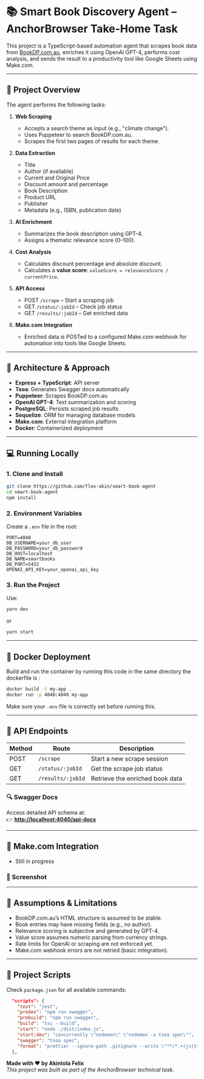 
# 📚 Smart Book Discovery Agent – AnchorBrowser Take-Home Task

This project is a TypeScript-based automation agent that scrapes book data from [BookDP.com.au](https://bookdp.com.au), enriches it using OpenAI GPT-4, performs cost analysis, and sends the result to a productivity tool like Google Sheets using Make.com.

---

## 🚀 Project Overview

The agent performs the following tasks:

1. **Web Scraping**
   - Accepts a search theme as input (e.g., "climate change").
   - Uses Puppeteer to search BookDP.com.au.
   - Scrapes the first two pages of results for each theme.

2. **Data Extraction**
   - Title
   - Author (if available)
   - Current and Original Price
   - Discount amount and percentage
   - Book Description
   - Product URL
   - Publisher
   - Metadata (e.g., ISBN, publication date)

3. **AI Enrichment**
   - Summarizes the book description using GPT-4.
   - Assigns a thematic relevance score (0–100).

4. **Cost Analysis**
   - Calculates discount percentage and absolute discount.
   - Calculates a **value score**: `valueScore = relevanceScore / currentPrice`.

5. **API Access**
   - POST `/scrape` – Start a scraping job
   - GET `/status/:jobId` – Check job status
   - GET `/results/:jobId` – Get enriched data

6. **Make.com Integration**
   - Enriched data is POSTed to a configured Make.com webhook for automation into tools like Google Sheets.

---

## 🧱 Architecture & Approach

- **Express + TypeScript**: API server
- **Tsoa**: Generates Swagger docs automatically
- **Puppeteer**: Scrapes BookDP.com.au
- **OpenAI GPT-4**: Text summarization and scoring
- **PostgreSQL**: Persists scraped job results
- **Sequelize**: ORM for managing database models
- **Make.com**: External integration platform
- **Docker**: Containerized deployment

---

## 💻 Running Locally

### 1. Clone and Install
```bash
git clone https://github.com/flex-akin/smart-book-agent
cd smart-book-agent
npm install
```

### 2. Environment Variables

Create a `.env` file in the root:

```env
PORT=4040
DB_USERNAME=your_db_user
DB_PASSWORD=your_db_password
DB_HOST=localhost
DB_NAME=smartbooks
DB_PORT=5432
OPENAI_API_KEY=your_openai_api_key
```

### 3. Run the Project

Use:
```bash
yarn dev
```
or
```bash
yarn start
```

---

## 🐳 Docker Deployment

Build and run the container by running this code in the same directory the dockerfile is :
```bash
docker build -t my-app .
docker run -p 4040:4040 my-app
```

Make sure your `.env` file is correctly set before running this.

---

## 🔌 API Endpoints

| Method | Route               | Description                          |
|--------|---------------------|--------------------------------------|
| POST   | `/scrape`           | Start a new scrape session           |
| GET    | `/status/:jobId`    | Get the scrape job status            |
| GET    | `/results/:jobId`   | Retrieve the enriched book data      |

### 🔍 Swagger Docs

Access detailed API schema at:  
👉 **[http://localhost:4040/api-docs](http://localhost:4040/api-docs)**

---

## 🔗 Make.com Integration

- Still in progress

### 📸 Screenshot


---

## 🧩 Assumptions & Limitations

- BookDP.com.au’s HTML structure is assumed to be stable.
- Book entries may have missing fields (e.g., no author).
- Relevance scoring is subjective and generated by GPT-4.
- Value score assumes numeric parsing from currency strings.
- Rate limits for OpenAI or scraping are not enforced yet.
- Make.com webhook errors are not retried (basic integration).

---

## 📁 Project Scripts

Check `package.json` for all available commands:
```json
  "scripts": {
    "test": "jest",
    "predev": "npm run swagger",
    "prebuild": "npm run swagger",
    "build": "tsc --build",
    "start": "node ./dist/index.js",
    "start:dev": "concurrently \"nodemon\" \"nodemon -x tsoa spec\"",
    "swagger": "tsoa spec",
    "format": "prettier --ignore-path .gitignore --write \"**/*.+(js|ts|json)\""
  },
```

**Made with ❤️ by Akintola Felix**  
_This project was built as part of the AnchorBrowser technical task._
